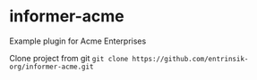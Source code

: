 # informer-acme

Example plugin for Acme Enterprises

Clone project from git `git clone https://github.com/entrinsik-org/informer-acme.git`

